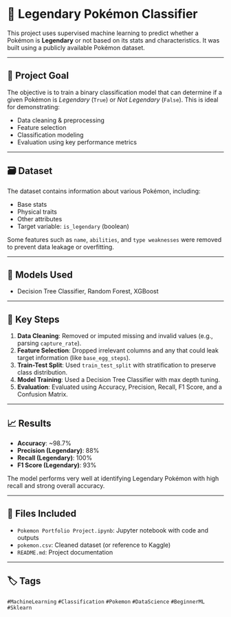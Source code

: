 # 🧠 Legendary Pokémon Classifier

This project uses supervised machine learning to predict whether a Pokémon is **Legendary** or not based on its stats and characteristics. It was built using a publicly available Pokémon dataset.

---

## 📌 Project Goal

The objective is to train a binary classification model that can determine if a given Pokémon is *Legendary* (`True`) or *Not Legendary* (`False`). This is ideal for demonstrating:

- Data cleaning & preprocessing
- Feature selection
- Classification modeling
- Evaluation using key performance metrics

---

## 🗃️ Dataset

The dataset contains information about various Pokémon, including:

- Base stats
- Physical traits
- Other attributes
- Target variable: `is_legendary` (boolean)

Some features such as `name`, `abilities`, and `type weaknesses` were removed to prevent data leakage or overfitting.

---

## 🧪 Models Used

- Decision Tree Classifier, Random Forest, XGBoost

---

## 🧼 Key Steps

1. **Data Cleaning**: Removed or imputed missing and invalid values (e.g., parsing `capture_rate`).
2. **Feature Selection**: Dropped irrelevant columns and any that could leak target information (like `base_egg_steps`).
3. **Train-Test Split**: Used `train_test_split` with stratification to preserve class distribution.
4. **Model Training**: Used a Decision Tree Classifier with max depth tuning.
5. **Evaluation**: Evaluated using Accuracy, Precision, Recall, F1 Score, and a Confusion Matrix.

---

## 📈 Results

- **Accuracy**: ~98.7%
- **Precision (Legendary)**: 88%
- **Recall (Legendary)**: 100%
- **F1 Score (Legendary)**: 93%

The model performs very well at identifying Legendary Pokémon with high recall and strong overall accuracy.

---

## 📁 Files Included

- `Pokemon Portfolio Project.ipynb`: Jupyter notebook with code and outputs
- `pokemon.csv`: Cleaned dataset (or reference to Kaggle)
- `README.md`: Project documentation

---

## 🏷️ Tags

`#MachineLearning` `#Classification` `#Pokemon` `#DataScience` `#BeginnerML` `#Sklearn`
